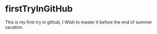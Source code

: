# firstTryInGitHub
This is my first try in github, I Wish to master it before the end of summer vacation.

